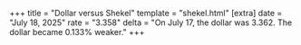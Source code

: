 +++
title = "Dollar versus Shekel"
template = "shekel.html"
[extra]
date = "July 18, 2025"
rate = "3.358"
delta = "On July 17, the dollar was 3.362. The dollar became 0.133% weaker."
+++

